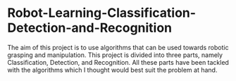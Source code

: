 # Robot-Learning-Classification-Detection-and-Recognition
The aim of this project is to use algorithms that can be used towards robotic grasping and manipulation. This project is divided into three parts, namely Classification, Detection, and Recognition. All these parts have been tackled with the algorithms which I thought would best suit the problem at hand.
